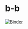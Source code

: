 # b-b
[![Binder](https://mybinder.org/badge_logo.svg)](https://mybinder.org/v2/gh/Elzic6/b-b.git/B&B?filepath=%2Fvoila%2Frender%2FBear%26Bee.ipynb)